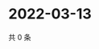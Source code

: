 # 2022-03-13

共 0 条

<!-- BEGIN WEIBO -->
<!-- 最后更新时间 Sun Mar 13 2022 06:00:54 GMT+0800 (China Standard Time) -->

<!-- END WEIBO -->
